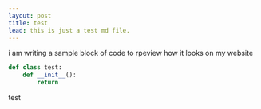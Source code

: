 ```yaml
---
layout: post
title: test
lead: this is just a test md file.
---
```




i am writing a sample block of code to rpeview how it looks on my website

```python
def class test:
    def __init__():
        return
```
test
